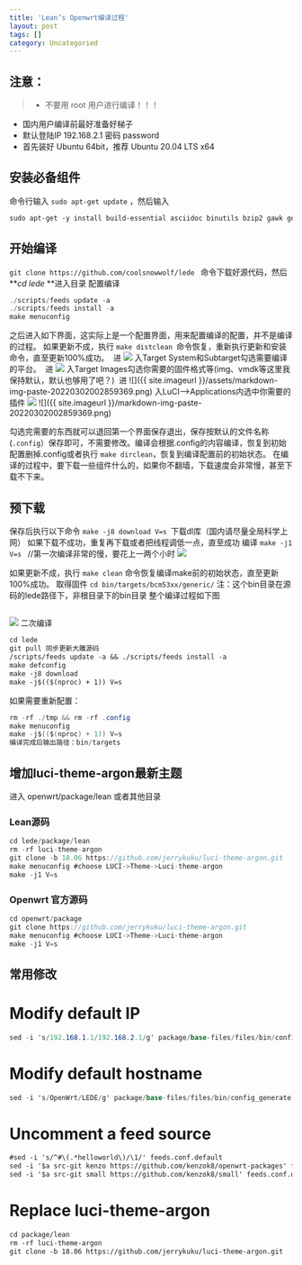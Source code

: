 ```yaml
---
title: 'Lean’s Openwrt编译过程'
layout: post
tags: []
category: Uncategoried
---
```

## 注意：
> - 不要用 root 用户进行编译！！！
- 国内用户编译前最好准备好梯子
- 默认登陆IP 192.168.2.1 密码 password
- 首先装好 Ubuntu 64bit，推荐 Ubuntu 20.04 LTS x64

## 安装必备组件
命令行输入 `sudo apt-get update` ，然后输入
```asp
sudo apt-get -y install build-essential asciidoc binutils bzip2 gawk gettext git libncurses5-dev libz-dev patch python3 python2.7 unzip zlib1g-dev lib32gcc1 libc6-dev-i386 subversion flex uglifyjs git-core gcc-multilib p7zip p7zip-full msmtp libssl-dev texinfo libglib2.0-dev xmlto qemu-utils upx libelf-dev autoconf automake libtool autopoint device-tree-compiler g++-multilib antlr3 gperf wget curl swig rsync
```
## 开始编译
`git clone https://github.com/coolsnowwolf/lede `
命令下载好源代码，然后 ***cd lede* **进入目录
配置编译
```java
./scripts/feeds update -a
./scripts/feeds install -a
make menuconfig
```
之后进入如下界面，这实际上是一个配置界面，用来配置编译的配置，并不是编译的过程。
如果更新不成，执行 `make distclean `命令恢复，重新执行更新和安装命令，直至更新100%成功。
 进
![](assets/markdown-img-paste-20220302002757958.png)
入Target System和Subtarget勾选需要编译的平台。
 进
![](assets/markdown-img-paste-20220302002841847.png)
入Target Images勾选你需要的固件格式等(img、vmdk等这里我保持默认，默认也够用了吧？)
 进
![]({{ site.imageurl }}/assets/markdown-img-paste-20220302002859369.png)
入LuCI–>Applications内选中你需要的插件
![](images/markdown-img-paste-20220302002917431.png)
![]({{ site.imageurl }}/markdown-img-paste-20220302002859369.png)


勾选完需要的东西就可以退回第一个界面保存退出，保存按默认的文件名称(`.config`）保存即可，不需要修改。编译会根据.config的内容编译，恢复到初始配置删掉.config或者执行 `make dirclean`，恢复到编译配置前的初始状态。
在编译的过程中，要下载一些组件什么的，如果你不翻墙，下载速度会非常慢，甚至下载不下来。
## 预下载
保存后执行以下命令
`make -j8 download V=s `下载dl库（国内请尽量全局科学上网）
如果下载不成功，重复再下载或者把线程调低一点，直至成功
编译
`make -j1 V=s `   //第一次编译非常的慢，要花上一两个小时
![](assets/markdown-img-paste-2022030200300584.png)

如果更新不成，执行 `make clean` 命令恢复编译make前的初始状态，直至更新100%成功。
取得固件
`cd bin/targets/bcm53xx/generic/`
注：这个bin目录在源码的lede路径下，非根目录下的bin目录
整个编译过程如下图
##
![](assets/markdown-img-paste-20220302003023469.png)
 二次编译
```asp
cd lede
git pull 同步更新大雕源码
/scripts/feeds update -a && ./scripts/feeds install -a
make defconfig
make -j8 download
make -j$(($(nproc) + 1)) V=s
```
如果需要重新配置：
```csharp
rm -rf ./tmp && rm -rf .config
make menuconfig
make -j$(($(nproc) + 1)) V=s
编译完成后输出路径：bin/targets
```
## 增加luci-theme-argon最新主题
进入 openwrt/package/lean 或者其他目录
### Lean源码
```csharp
cd lede/package/lean  
rm -rf luci-theme-argon  
git clone -b 18.06 https://github.com/jerrykuku/luci-theme-argon.git  
make menuconfig #choose LUCI->Theme->Luci-theme-argon  
make -j1 V=s  
```

### Openwrt 官方源码
```csharp
cd openwrt/package
git clone https://github.com/jerrykuku/luci-theme-argon.git  
make menuconfig #choose LUCI->Theme->Luci-theme-argon  
make -j1 V=s  
```


## 常用修改
# Modify default IP
```csharp
sed -i 's/192.168.1.1/192.168.2.1/g' package/base-files/files/bin/config_generate
```

# Modify default hostname
```csharp
sed -i 's/OpenWrt/LEDE/g' package/base-files/files/bin/config_generate
```

# Uncomment a feed source
```asp
#sed -i 's/^#\(.*helloworld\)/\1/' feeds.conf.default
sed -i '$a src-git kenzo https://github.com/kenzok8/openwrt-packages' feeds.conf.default
sed -i '$a src-git small https://github.com/kenzok8/small' feeds.conf.default

```
# Replace luci-theme-argon
```asp
cd package/lean  
rm -rf luci-theme-argon  
git clone -b 18.06 https://github.com/jerrykuku/luci-theme-argon.git  
```
